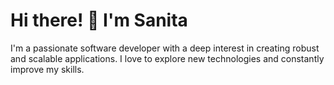 # Hi there! 👋 I'm Sanita

I'm a passionate software developer with a deep interest in creating robust and scalable applications. I love to explore new technologies and constantly improve my skills.



 

